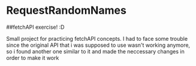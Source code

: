 # RequestRandomNames

##fetchAPI exercise! :D

Small project for practicing fetchAPI concepts. 
I had to face some trouble since the original API that i was supposed to use wasn't working anymore, 
so i found another one similar to it and made the neccessary changes in order to make it work   
